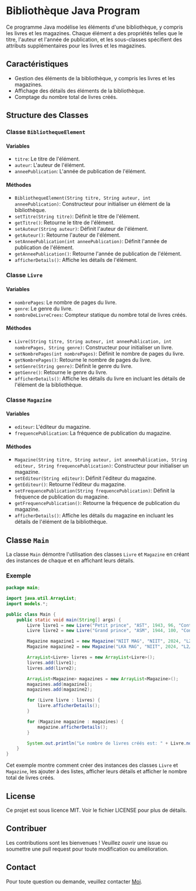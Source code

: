 # Bibliothèque Java Program

Ce programme Java modélise les éléments d'une bibliothèque, y compris les livres et les magazines. Chaque élément a des propriétés telles que le titre, l'auteur et l'année de publication, et les sous-classes spécifient des attributs supplémentaires pour les livres et les magazines.

## Caractéristiques

- Gestion des éléments de la bibliothèque, y compris les livres et les magazines.
- Affichage des détails des éléments de la bibliothèque.
- Comptage du nombre total de livres créés.

## Structure des Classes

### Classe `BibliothequeElement`

#### Variables

- `titre`: Le titre de l'élément.
- `auteur`: L'auteur de l'élément.
- `anneePublication`: L'année de publication de l'élément.

#### Méthodes

- `BibliothequeElement(String titre, String auteur, int anneePublication)`: Constructeur pour initialiser un élément de la bibliothèque.
- `setTitre(String titre)`: Définit le titre de l'élément.
- `getTitre()`: Retourne le titre de l'élément.
- `setAuteur(String auteur)`: Définit l'auteur de l'élément.
- `getAuteur()`: Retourne l'auteur de l'élément.
- `setAnneePublication(int anneePublication)`: Définit l'année de publication de l'élément.
- `getAnneePublication()`: Retourne l'année de publication de l'élément.
- `afficherDetails()`: Affiche les détails de l'élément.

### Classe `Livre`

#### Variables

- `nombrePages`: Le nombre de pages du livre.
- `genre`: Le genre du livre.
- `nombreDeLivreCrees`: Compteur statique du nombre total de livres créés.

#### Méthodes

- `Livre(String titre, String auteur, int anneePublication, int nombrePages, String genre)`: Constructeur pour initialiser un livre.
- `setNombrePages(int nombrePages)`: Définit le nombre de pages du livre.
- `getNombrePages()`: Retourne le nombre de pages du livre.
- `setGenre(String genre)`: Définit le genre du livre.
- `getGenre()`: Retourne le genre du livre.
- `afficherDetails()`: Affiche les détails du livre en incluant les détails de l'élément de la bibliothèque.

### Classe `Magazine`

#### Variables

- `editeur`: L'éditeur du magazine.
- `frequencePublication`: La fréquence de publication du magazine.

#### Méthodes

- `Magazine(String titre, String auteur, int anneePublication, String editeur, String frequencePublication)`: Constructeur pour initialiser un magazine.
- `setEditeur(String editeur)`: Définit l'éditeur du magazine.
- `getEditeur()`: Retourne l'éditeur du magazine.
- `setFrequencePublication(String frequencePublication)`: Définit la fréquence de publication du magazine.
- `getFrequencePublication()`: Retourne la fréquence de publication du magazine.
- `afficherDetails()`: Affiche les détails du magazine en incluant les détails de l'élément de la bibliothèque.

## Classe `Main`

La classe `Main` démontre l'utilisation des classes `Livre` et `Magazine` en créant des instances de chaque et en affichant leurs détails.

### Exemple

```java
package main;

import java.util.ArrayList;
import models.*;

public class Main {
    public static void main(String[] args) {
        Livre livre1 = new Livre("Petit prince", "AST", 1943, 96, "Conte");
        Livre livre2 = new Livre("Grand prince", "ASM", 1944, 100, "Conte");

        Magazine magazine1 = new Magazine("NIIT MAG", "NIIT", 2024, "L2/GL", "Semestrielle");
        Magazine magazine2 = new Magazine("LKA MAG", "NIIT", 2024, "L2/GL", "Semestrielle");

        ArrayList<Livre> livres = new ArrayList<Livre>();
        livres.add(livre1);
        livres.add(livre2);

        ArrayList<Magazine> magazines = new ArrayList<Magazine>();
        magazines.add(magazine1);
        magazines.add(magazine2);

        for (Livre livre : livres) {
            livre.afficherDetails();
        }

        for (Magazine magazine : magazines) {
            magazine.afficherDetails();
        }

        System.out.println("Le nombre de livres créés est: " + Livre.nombreDeLivreCrees);
    }
}
```

Cet exemple montre comment créer des instances des classes `Livre` et `Magazine`, les ajouter à des listes, afficher leurs détails et afficher le nombre total de livres créés.

## License

Ce projet est sous licence MIT. Voir le fichier LICENSE pour plus de détails.

## Contribuer

Les contributions sont les bienvenues ! Veuillez ouvrir une issue ou soumettre une pull request pour toute modification ou amélioration.

## Contact

Pour toute question ou demande, veuillez contacter [Moi](mailto:lka.dev02@gmail.com).
